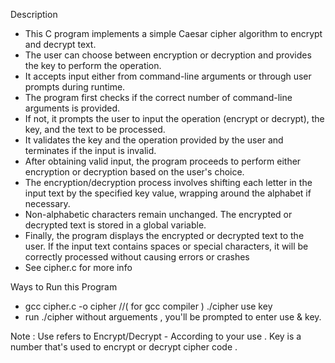 Description

* This C program implements a simple Caesar cipher algorithm to encrypt and decrypt text.
* The user can choose between encryption or decryption and provides the key to perform the operation. 
* It accepts input either from command-line arguments or through user prompts during runtime.
* The program first checks if the correct number of command-line arguments is provided. 
* If not, it prompts the user to input the operation (encrypt or decrypt), the key, and the text to be processed. 
* It validates the key and the operation provided by the user and terminates if the input is invalid.
* After obtaining valid input, the program proceeds to perform either encryption or decryption based on the user's choice. 
* The encryption/decryption process involves shifting each letter in the input text by the specified key value, wrapping around the alphabet if necessary. 
* Non-alphabetic characters remain unchanged. The encrypted or decrypted text is stored in a global variable.
* Finally, the program displays the encrypted or decrypted text to the user. If the input text contains spaces or special characters, it will be correctly processed without causing errors or crashes
* See cipher.c for more info



Ways to Run this Program

* gcc cipher.c -o cipher //( for gcc compiler )
        ./cipher use key
* run ./cipher without arguements , you'll be prompted to enter use & key. 

Note : Use refers to Encrypt/Decrypt - According to your use . Key is a number that's used to encrypt or decrypt cipher code .
